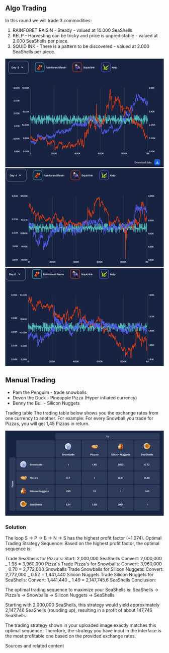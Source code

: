 ## Algo Trading

In this round we will trade 3 commodities:

1. RAINFORET RAISIN - Steady - valued at 10.000 SeaShells
2. KELP - Harvesting can be tricky and price is unpredictable - valued at 2.000 SeaShells per piece.
3. SQUID INK - There is a pattern to be discovered - valued at 2.000 SeaShells per piece.

![Round 1 day -2](../img/round1_prices.png)
![Round 1 day -1](../img/round1_prices2.png)
![Round 1 day 0](../img/round1_prices3.png)

## Manual Trading

- Pam the Penguim - trade snowballs
- Devon the Duck - Pineapple Pizza (Hyper inflated currency)
- Benny the Bull - Silicon Nuggets

Trading table
The trading table below shows you the exchange rates from one currency to another. For example: For every Snowball you trade for Pizzas, you will get 1,45 Pizzas in return.

![Trading table](../img/image.png)

### Solution

The loop S -> P -> B -> N -> S has the highest profit factor (~1.074).
Optimal Trading Strategy Sequence:
Based on the highest profit factor, the optimal sequence is:

Trade SeaShells for Pizza's:
Start: 2,000,000 SeaShells
Convert: 2,000,000 _ 1.98 = 3,960,000 Pizza's
Trade Pizza's for Snowballs:
Convert: 3,960,000 _ 0.70 = 2,772,000 Snowballs
Trade Snowballs for Silicon Nuggets:
Convert: 2,772,000 _ 0.52 = 1,441,440 Silicon Nuggets
Trade Silicon Nuggets for SeaShells:
Convert: 1,441,440 _ 1.49 = 2,147,745.6 SeaShells
Conclusion:

The optimal trading sequence to maximize your SeaShells is:
SeaShells -> Pizza's -> Snowballs -> Silicon Nuggets -> SeaShells

Starting with 2,000,000 SeaShells, this strategy would yield approximately 2,147,746 SeaShells (rounding up), resulting in a profit of about 147,746 SeaShells.

The trading strategy shown in your uploaded image exactly matches this optimal sequence. Therefore, the strategy you have input in the interface is the most profitable one based on the provided exchange rates.

Sources and related content
